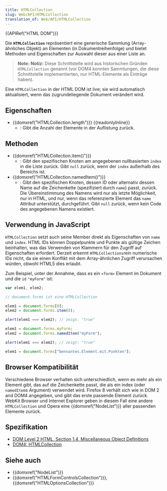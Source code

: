 ```yaml
---
title: HTMLCollection
slug: Web/API/HTMLCollection
translation_of: Web/API/HTMLCollection
---
```

{{APIRef("HTML DOM")}}

Die **`HTMLCollection`** repräsentiert eine generische Sammlung (Array-ähnliches Objekt) an Elementen (in Dokumentreihenfolge) und bietet Methoden und Eigenschaften zur Auswahl dieser aus einer Liste an.

> **Note:** **Notiz:** Diese Schnittstelle wird aus historischen Gründen `HTMLCollection` genannt (vor DOM4 konnten Sammlungen, die diese Schnittstelle implementierten, nur HTML-Elemente als Einträge haben).

Eine `HTMLCollection` in der HTML DOM ist live; sie wird automatisch aktualisiert, wenn das zugrundeliegende Dokument verändert wird.

## Eigenschaften

- {{domxref("HTMLCollection.length")}} {{readonlyInline}}
  - : Gibt die Anzahl der Elemente in der Auflistung zurück.

## Methoden

- {{domxref("HTMLCollection.item()")}}
  - : Gibt den spezifischen Knoten am angegebenen nullbasierten `index` in die Liste zurück.
    Gibt `null` zurück, wenn der `index` außerhalb des Bereichs ist.
- {{domxref("HTMLCollection.namedItem()")}}
  - : Gibt den spezifischen Knoten, dessen ID oder alternativ dessen Name auf die Zeichenkette (spezifiziert durch `name`) passt, zurück. Die Übereinstimmung des Namens wird nur als letzte Möglichkeit, nur in HTML, und nur, wenn das referenzierte Element das `name` Attribut unterstützt, durchgeführt.
    Gibt `null` zurück, wenn kein Code des angegebenen Namens existiert.

## Verwendung in JavaScript

`HTMLCollection` setzt auch seine Member direkt als Eigenschaften von `name` und `index`. HTML IDs können Doppelpunkte und Punkte als gültige Zeichen beinhalten, was das Verwenden von Klammern für den Zugriff auf Eigenschaften erfordert. Derzeit erkennt `HTMLCollections`rein numerische IDs nicht, da sie einen Konflikt mit dem Array-ähnlichen Zugriff verursachen würden, obwohl HTML5 dies erlaubt.

Zum Beispiel, unter der Annahme, dass es ein `<form>` Element im Dokument und die `id` `"myForm"` ist:

```js
var elem1, elem2;

// document.forms ist eine HTMLCollection

elem1 = document.forms[0];
elem2 = document.forms.item(0);

alert(elem1 === elem2); // zeigt: "true"

elem1 = document.forms.myForm;
elem2 = document.forms.namedItem("myForm");

alert(elem1 === elem2); // zeigt: "true"

elem1 = document.forms["bennantes.Element.mit.Punkten"];
```

## Browser Kompatibilität

Verschiedene Browser verhalten sich unterschiedlich, wenn es mehr als ein Element gibt, das auf die Zeichenkette passt, die als ein index (oder `namedItem`s Argument) verwendet wird. Firefox 8 verhält sich wie in DOM 2 and DOM4 angegeben, und gibt das erste passende Element zurück. WebKit Browser und Internet Explorer geben in diesem Fall eine andere `HTMLCollection` und Opera eine {{domxref("NodeList")}} aller passenden Elemente zurück.

## Spezifikation

- [DOM Level 2 HTML, Section 1.4, Miscellaneous Object Definitions](http://www.w3.org/TR/DOM-Level-2-HTML/html.html#ID-75708506)
- [DOM4: HTMLCollection](http://www.w3.org/TR/domcore/#interface-htmlcollection)

## Siehe auch

- {{domxref("NodeList")}}
- {{domxref("HTMLFormControlsCollection")}}, {{domxref("HTMLOptionsCollection")}}
